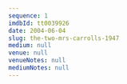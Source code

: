 ```yaml
---
sequence: 1
imdbId: tt0039926
date: 2004-06-04
slug: the-two-mrs-carrolls-1947
medium: null
venue: null
venueNotes: null
mediumNotes: null
---
```


